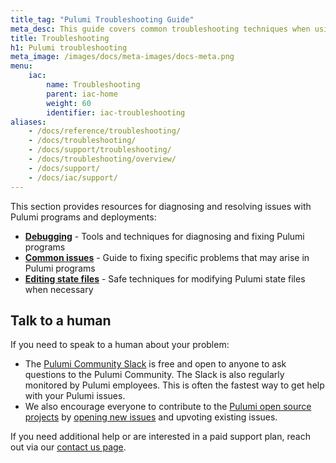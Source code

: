 ```yaml
---
title_tag: "Pulumi Troubleshooting Guide"
meta_desc: This guide covers common troubleshooting techniques when using Pulumi, such as tracing, manually editing deployments, and resolving common errors.
title: Troubleshooting
h1: Pulumi troubleshooting
meta_image: /images/docs/meta-images/docs-meta.png
menu:
    iac:
        name: Troubleshooting
        parent: iac-home
        weight: 60
        identifier: iac-troubleshooting
aliases:
    - /docs/reference/troubleshooting/
    - /docs/troubleshooting/
    - /docs/support/troubleshooting/
    - /docs/troubleshooting/overview/
    - /docs/support/
    - /docs/iac/support/
---
```


This section provides resources for diagnosing and resolving issues with Pulumi programs and deployments:

- **[Debugging](/docs/iac/troubleshooting/debugging/)** - Tools and techniques for diagnosing and fixing Pulumi programs
- **[Common issues](/docs/iac/troubleshooting/common-issues/)** - Guide to fixing specific problems that may arise in Pulumi programs
- **[Editing state files](/docs/iac/troubleshooting/editing-state-files/)** - Safe techniques for modifying Pulumi state files when necessary

## Talk to a human

If you need to speak to a human about your problem:

- The [Pulumi Community Slack](https://slack.pulumi.com) is free and open to anyone to ask questions to the Pulumi Community. The Slack is also regularly monitored by Pulumi employees. This is often the fastest way to get help with your Pulumi issues.
- We also encourage everyone to contribute to the [Pulumi open source projects](https://github.com/pulumi) by [opening new issues](https://github.com/pulumi/pulumi/issues/new) and upvoting existing issues.

If you need additional help or are interested in a paid support plan, reach out via our [contact us page](/contact/).
